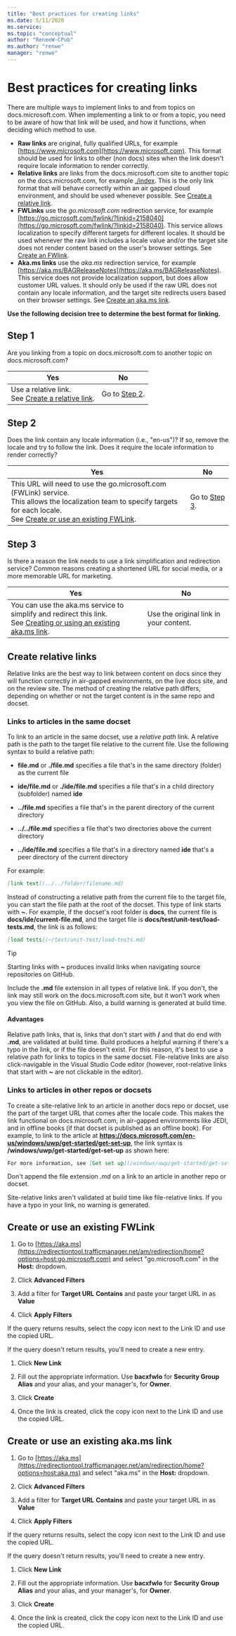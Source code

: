 ```yaml
---
title: "Best practices for creating links"
ms.date: 5/11/2020
ms.service: 
ms.topic: "conceptual"
author: "ReneeW-CPub"
ms.author: "renwe"
manager: "renwe"
---
```


# Best practices for creating links

There are multiple ways to implement links to and from topics on docs.microsoft.com. When implementing a link to or from a topic, you need to be aware of how that link will be used, and how it functions, when deciding which method to use.

 - **Raw links** are original, fully qualified URLs, for example [https://www.microsoft.com](https://www.microsoft.com). This format should be used for links to other (non docs) sites when the link doesn't require locale information to render correctly.
 - **Relative links** are links from the docs.microsoft.com site to another topic on the docs.microsoft.com, for example [./index](./index). This is the only link format that will behave correctly within an air gapped cloud environment, and should be used whenever possible. See [Create a relative link](#relative).
 - **FWLinks** use the *go.microsoft.com* redirection service, for example [https://go.microsoft.com/fwlink/?linkid=2158040](https://go.microsoft.com/fwlink/?linkid=2158040). This service allows localization to specify different targets for different locales. It should be used whenever the raw link includes a locale value and/or the target site does not render content based on the user's browser settings. See [Create an FWlink](#fwlink).
 - **Aka.ms links** use the *aka.ms* redirection service, for example [https://aka.ms/BAGReleaseNotes](https://aka.ms/BAGReleaseNotes). This service does not provide localization support, but does allow customer URL values. It should only be used if the raw URL does not contain any locale information, and the target site redirects users based on their browser settings. See [Create an aka.ms link](#aka).

**Use the following decision tree to determine the best format for linking.**

## Step 1

Are you linking from a topic on docs.microsoft.com to another topic on docs.microsoft.com?

| Yes | No |
|-----|----|
| Use a relative link.<br/>See [Create a relative link](#relative). | Go to [Step 2](#step-2). |

<a name="step-2"></a>

## Step 2

Does the link contain any locale information (i.e., "en-us")? If so, remove the locale and try to follow the link. Does it require the locale information to render correctly?

| Yes | No |
|-----|----|
| This URL will need to use the go.microsoft.com (FWLink) service.<br/>This allows the localization team to specify targets for each locale.<br/>See [Create or use an existing FWLink](#fwlink). | Go to [Step 3](#step-3). |

<a name="step-3"></a>

## Step 3

Is there a reason the link needs to use a link simplification and redirection service? Common reasons creating a shortened URL for social media, or a more memorable URL for marketing.

| Yes | No |
|-----|----|
| You can use the aka.ms service to simplify and redirect this link.<br/>See [Creating or using an existing aka.ms link](#aka). | Use the original link in your content. |

<a name="relative"></a>

## Create relative links

Relative links are the best way to link between content on docs since they will function correctly in air-gapped environments, on the live docs site, and on the review site. The method of creating the relative path differs, depending on whether or not the target content is in the same repo and docset.

### Links to articles in the same docset

To link to an article in the same docset, use a *relative path* link. A relative path is the path to the target file relative to the current file. Use the following syntax to build a relative path:

- **file.md** or **./file.md** specifies a file that's in the same directory (folder) as the current file

- **ide/file.md** or **./ide/file.md** specifies a file that's in a child directory (subfolder) named **ide**

- **../file.md** specifies a file that's in the parent directory of the current directory

- **../../file.md** specifies a file that's two directories above the current directory

- **../ide/file.md** specifies a file that's in a directory named **ide** that's a peer directory of the current directory


For example:

```md
[link text](../../folder/filename.md)
```

Instead of constructing a relative path from the current file to the target file, you can start the file path at the root of the docset. This type of link starts with **~**. For example, if the docset's root folder is **docs**, the current file is **docs/ide/current-file.md**, and the target file is **docs/test/unit-test/load-tests.md**, the link is as follows:

```md
[load tests](~/test/unit-test/load-tests.md)
```

> [!TIP]
> Starting links with **~** produces invalid links when navigating source repositories on GitHub.

Include the **.md** file extension in all types of relative link. If you don't, the link may still work on the docs.microsoft.com site, but it won't work when you view the file on GitHub. Also, a build warning is generated at build time.

#### Advantages

Relative path links, that is, links that don't start with **/** and that do end with **.md**, are validated at build time. Build produces a helpful warning if there's a typo in the link, or if the file doesn't exist. For this reason, it's best to use a relative path for links to topics in the same docset. File-relative links are also click-navigable in the Visual Studio Code editor (however, root-relative links that start with **~** are not clickable in the editor).

### Links to articles in other repos or docsets

To create a site-relative link to an article in another docs repo or docset, use the part of the target URL that comes after the locale code. This makes the link functional on docs.microsoft.com, in air-gapped environments like JEDI, and in offline books (if that docset is published as an offline book). For example, to link to the article at **https://docs.microsoft.com/en-us/windows/uwp/get-started/get-set-up**, the link syntax is **/windows/uwp/get-started/get-set-up** as shown here:

```md
For more information, see [Get set up](/windows/uwp/get-started/get-set-up).
```

Don't append the file extension *.md* on a link to an article in another repo or docset.

Site-relative links aren't validated at build time like file-relative links. If you have a typo in your link, no warning is generated. 

<a name="fwlink"></a>

## Create or use an existing FWLink

  1. Go to [https://aka.ms](https://redirectiontool.trafficmanager.net/am/redirection/home?options=host:go.microsoft.com) and select "go.microsoft.com" in the **Host:** dropdown.

  2. Click **Advanced Filters**

  3. Add a filter for **Target URL** **Contains** and paste your target URL in as **Value**

  4. Click **Apply Filters**

  If the query returns results, select the copy icon next to the Link ID and use the copied URL.

  If the query doesn't return results, you'll need to create a new entry.

  1. Click **New Link**

  2. Fill out the appropriate information. Use **bacxfwlo** for **Security Group Alias** and your alias, and your manager's, for **Owner**.

  3. Click **Create**

  4. Once the link is created, click the copy icon next to the Link ID and use the copied URL.

<a name="aka"></a>

## Create or use an existing aka.ms link

  1. Go to [https://aka.ms](https://redirectiontool.trafficmanager.net/am/redirection/home?options=host:aka.ms) and select "aka.ms" in the **Host:** dropdown.

  2. Click **Advanced Filters**

  3. Add a filter for **Target URL** **Contains** and paste your target URL in as **Value**

  4. Click **Apply Filters**

  If the query returns results, select the copy icon next to the Link ID and use the copied URL.

  If the query doesn't return results, you'll need to create a new entry.

  1. Click **New Link**

  2. Fill out the appropriate information. Use **bacxfwlo** for **Security Group Alias** and your alias, and your manager's, for **Owner**.

  3. Click **Create**

  4. Once the link is created, click the copy icon next to the Link ID and use the copied URL.
